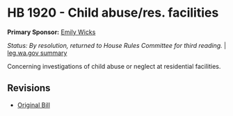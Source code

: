 # HB 1920 - Child abuse/res. facilities
**Primary Sponsor:** [Emily Wicks](/person/leg/wicks_em.md)

*Status: By resolution, returned to House Rules Committee for third reading.* | [leg.wa.gov summary](https://app.leg.wa.gov/billsummary?BillNumber=1920&Year=2021)

Concerning investigations of child abuse or neglect at residential facilities.

## Revisions
* [Original Bill](1/)